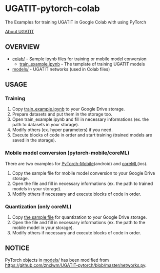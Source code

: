 # UGATIT-pytorch-colab
The Examples for training UGATIT in Google Colab with using PyTorch

[About UGATIT](https://arxiv.org/pdf/1907.10830.pdf)

## OVERVIEW
- [colab/](colab/) - Sample ipynb files for training or mobile model conversion
  - [train_example.ipynb](colab/train_example.ipynb) - The template of training UGATIT models
- [models/](models/) - UGATIT networks (used in Colab files)

## USAGE
### Training
1. Copy [train_example.ipynb](colab/train_example.ipynb) to your Google Drive storage.
2. Prepare datasets and put them in the storage too.
3. Open train_example.ipynb and fill in necessary informations (ex. the path to datasets in your storage).
4. Modify others (ex. hyper parameters) if you need.
5. Execute blocks of code in order and start training (trained models are saved in the storage).

### Mobile model conversion (pytorch-mobile/coreML)
There are two examples for [PyTorch-Mobile](colab/mobile/pytorch-mobile/pytorch-to-mobile.ipynb)(android) and [coreML](colab/mobile/coreml/pytorch-to-coreml.ipynb)(ios).

1. Copy the sample file for mobile model conversion to your Google Drive storage.
2. Open the file and fill in necessary informations (ex. the path to trained models in your storage).
3. Modify others if necessary and execute blocks of code in order.

### Quantization (only coreML)
1. Copy [the sample file](colab/mobile/coreml/coreml_quantization.ipynb) for quantization to your Google Drive storage.
2. Open the file and fill in necessary informations (ex. the path to the mobile model in your storage).
3. Modify others if necessary and execute blocks of code in order.

## NOTICE
PyTorch objects in [models/](models/) has been modified from https://github.com/znxlwm/UGATIT-pytorch/blob/master/networks.py.
